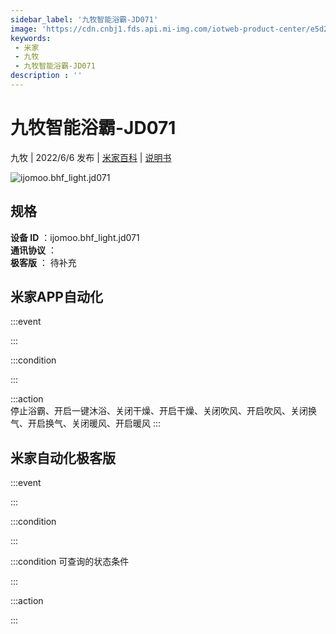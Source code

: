```yaml
---
sidebar_label: '九牧智能浴霸-JD071'
image: 'https://cdn.cnbj1.fds.api.mi-img.com/iotweb-product-center/e5d281d328b8e431b57dd5a1b71fc273_1642577428118.png?GalaxyAccessKeyId=AKVGLQWBOVIRQ3XLEW&Expires=9223372036854775807&Signature=1dLSib6q3veO3gSQgcaYoep8leE='
keywords: 
 - 米家
 - 九牧
 - 九牧智能浴霸-JD071
description : ''
---
```

# 九牧智能浴霸-JD071

九牧 | 2022/6/6 发布 | [米家百科](https://home.mi.com/webapp/content/baike/product/index.html?model=ijomoo.bhf_light.jd071) | [说明书](https://home.mi.com/views/introduction.html?model=ijomoo.bhf_light.jd071&region=cn)

![ijomoo.bhf_light.jd071](https://cdn.cnbj1.fds.api.mi-img.com/iotweb-product-center/e5d281d328b8e431b57dd5a1b71fc273_1642577428118.png?GalaxyAccessKeyId=AKVGLQWBOVIRQ3XLEW&Expires=9223372036854775807&Signature=1dLSib6q3veO3gSQgcaYoep8leE=)

## 规格  
> 
**设备 ID** ：ijomoo.bhf_light.jd071  
**通讯协议** ：  
**极客版**  ： 待补充 


## 米家APP自动化  

:::event  

:::

:::condition  

:::

:::action   
停止浴霸、开启一键沐浴、关闭干燥、开启干燥、关闭吹风、开启吹风、关闭换气、开启换气、关闭暖风、开启暖风
:::

## 米家自动化极客版  

:::event  

:::

:::condition  

:::

:::condition 可查询的状态条件  

:::

:::action  

:::

        
